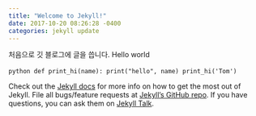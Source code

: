 ```yaml
---
title: "Welcome to Jekyll!"
date: 2017-10-20 08:26:28 -0400
categories: jekyll update
---
```


처음으로 깃 블로그에 글을 씁니다.
Hello world

​```python
def print_hi(name):
  print("hello", name)
print_hi('Tom')
​```


Check out the [Jekyll docs][jekyll-docs] for more info on how to get the most out of Jekyll. File all bugs/feature requests at [Jekyll’s GitHub repo][jekyll-gh]. If you have questions, you can ask them on [Jekyll Talk][jekyll-talk].

[jekyll-docs]: https://jekyllrb.com/docs/home
[jekyll-gh]:   https://github.com/jekyll/jekyll
[jekyll-talk]: https://talk.jekyllrb.com/
